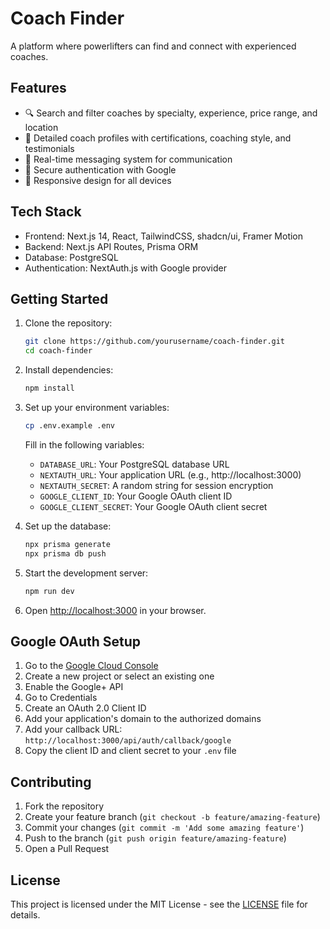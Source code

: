 # Coach Finder

A platform where powerlifters can find and connect with experienced coaches.

## Features

- 🔍 Search and filter coaches by specialty, experience, price range, and location
- 👤 Detailed coach profiles with certifications, coaching style, and testimonials
- 💬 Real-time messaging system for communication
- 🔐 Secure authentication with Google
- 📱 Responsive design for all devices

## Tech Stack

- Frontend: Next.js 14, React, TailwindCSS, shadcn/ui, Framer Motion
- Backend: Next.js API Routes, Prisma ORM
- Database: PostgreSQL
- Authentication: NextAuth.js with Google provider

## Getting Started

1. Clone the repository:

   ```bash
   git clone https://github.com/yourusername/coach-finder.git
   cd coach-finder
   ```

2. Install dependencies:

   ```bash
   npm install
   ```

3. Set up your environment variables:

   ```bash
   cp .env.example .env
   ```

   Fill in the following variables:

   - `DATABASE_URL`: Your PostgreSQL database URL
   - `NEXTAUTH_URL`: Your application URL (e.g., http://localhost:3000)
   - `NEXTAUTH_SECRET`: A random string for session encryption
   - `GOOGLE_CLIENT_ID`: Your Google OAuth client ID
   - `GOOGLE_CLIENT_SECRET`: Your Google OAuth client secret

4. Set up the database:

   ```bash
   npx prisma generate
   npx prisma db push
   ```

5. Start the development server:

   ```bash
   npm run dev
   ```

6. Open [http://localhost:3000](http://localhost:3000) in your browser.

## Google OAuth Setup

1. Go to the [Google Cloud Console](https://console.cloud.google.com/)
2. Create a new project or select an existing one
3. Enable the Google+ API
4. Go to Credentials
5. Create an OAuth 2.0 Client ID
6. Add your application's domain to the authorized domains
7. Add your callback URL: `http://localhost:3000/api/auth/callback/google`
8. Copy the client ID and client secret to your `.env` file

## Contributing

1. Fork the repository
2. Create your feature branch (`git checkout -b feature/amazing-feature`)
3. Commit your changes (`git commit -m 'Add some amazing feature'`)
4. Push to the branch (`git push origin feature/amazing-feature`)
5. Open a Pull Request

## License

This project is licensed under the MIT License - see the [LICENSE](LICENSE) file for details.
